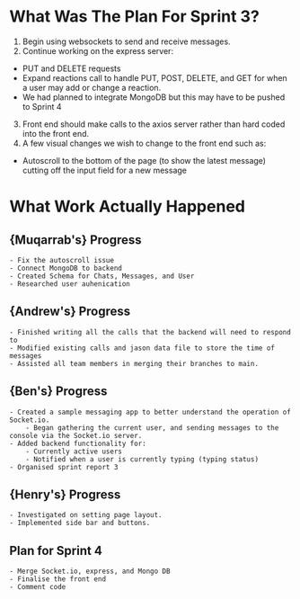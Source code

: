 # What Was The Plan For Sprint 3?

1. Begin using websockets to send and receive messages.
2. Continue working on the express server:

- PUT and DELETE requests
- Expand reactions call to handle PUT, POST, DELETE, and GET for when a user may add or change a reaction.
- We had planned to integrate MongoDB but this may have to be pushed to Sprint 4

3. Front end should make calls to the axios server rather than hard coded into the front end.
4. A few visual changes we wish to change to the front end such as:

- Autoscroll to the bottom of the page (to show the latest message) cutting off the input field for a new message

# What Work Actually Happened

## {Muqarrab's} Progress

    - Fix the autoscroll issue
    - Connect MongoDB to backend
    - Created Schema for Chats, Messages, and User
    - Researched user auhenication

## {Andrew's} Progress

    - Finished writing all the calls that the backend will need to respond to
    - Modified existing calls and jason data file to store the time of messages
    - Assisted all team members in merging their branches to main.

## {Ben's} Progress

    - Created a sample messaging app to better understand the operation of Socket.io.
        - Began gathering the current user, and sending messages to the console via the Socket.io server.
    - Added backend functionality for:
        - Currently active users
        - Notified when a user is currently typing (typing status)
    - Organised sprint report 3

## {Henry's} Progress

    - Investigated on setting page layout.
    - Implemented side bar and buttons.

## Plan for Sprint 4

    - Merge Socket.io, express, and Mongo DB
    - Finalise the front end
    - Comment code
